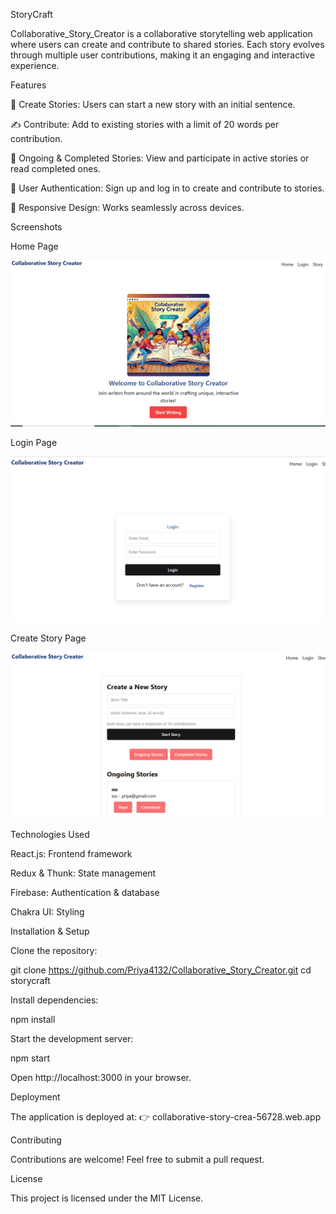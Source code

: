 StoryCraft

 Collaborative_Story_Creator  is a collaborative storytelling web application where users can create and contribute to shared stories. Each story evolves through multiple user contributions, making it an engaging and interactive experience.

Features

📝 Create Stories: Users can start a new story with an initial sentence.

✍ Contribute: Add to existing stories with a limit of 20 words per contribution.

📜 Ongoing & Completed Stories: View and participate in active stories or read completed ones.

🔐 User Authentication: Sign up and log in to create and contribute to stories.

📱 Responsive Design: Works seamlessly across devices.

Screenshots

Home Page

![alt text](homepage.PNG)

Login Page

![alt text](Loginpage.PNG)



Create Story Page

![alt text](createStoryPage.PNG)






Technologies Used

React.js: Frontend framework

Redux & Thunk: State management

Firebase: Authentication & database

Chakra UI: Styling

Installation & Setup

Clone the repository:

git clone https://github.com/Priya4132/Collaborative_Story_Creator.git
cd storycraft

Install dependencies:

npm install

Start the development server:

npm start

Open http://localhost:3000 in your browser.

Deployment

The application is deployed at:
👉 collaborative-story-crea-56728.web.app

Contributing

Contributions are welcome! Feel free to submit a pull request.

License

This project is licensed under the MIT License.

